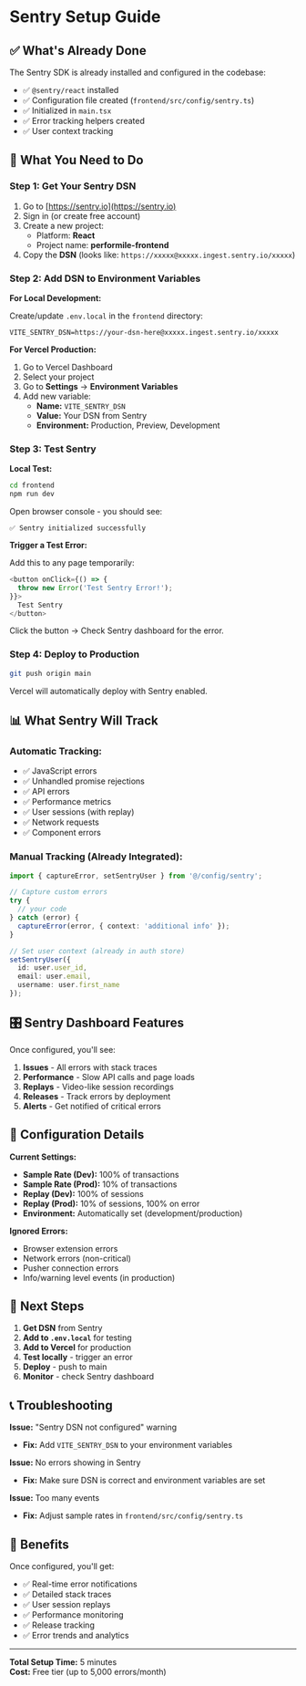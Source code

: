 # Sentry Setup Guide

## ✅ What's Already Done

The Sentry SDK is already installed and configured in the codebase:
- ✅ `@sentry/react` installed
- ✅ Configuration file created (`frontend/src/config/sentry.ts`)
- ✅ Initialized in `main.tsx`
- ✅ Error tracking helpers created
- ✅ User context tracking

## 🎯 What You Need to Do

### Step 1: Get Your Sentry DSN

1. Go to [https://sentry.io](https://sentry.io)
2. Sign in (or create free account)
3. Create a new project:
   - Platform: **React**
   - Project name: **performile-frontend**
4. Copy the **DSN** (looks like: `https://xxxxx@xxxxx.ingest.sentry.io/xxxxx`)

### Step 2: Add DSN to Environment Variables

**For Local Development:**

Create/update `.env.local` in the `frontend` directory:
```env
VITE_SENTRY_DSN=https://your-dsn-here@xxxxx.ingest.sentry.io/xxxxx
```

**For Vercel Production:**

1. Go to Vercel Dashboard
2. Select your project
3. Go to **Settings** → **Environment Variables**
4. Add new variable:
   - **Name:** `VITE_SENTRY_DSN`
   - **Value:** Your DSN from Sentry
   - **Environment:** Production, Preview, Development

### Step 3: Test Sentry

**Local Test:**
```bash
cd frontend
npm run dev
```

Open browser console - you should see:
```
✅ Sentry initialized successfully
```

**Trigger a Test Error:**

Add this to any page temporarily:
```typescript
<button onClick={() => {
  throw new Error('Test Sentry Error!');
}}>
  Test Sentry
</button>
```

Click the button → Check Sentry dashboard for the error.

### Step 4: Deploy to Production

```bash
git push origin main
```

Vercel will automatically deploy with Sentry enabled.

## 📊 What Sentry Will Track

### Automatic Tracking:
- ✅ JavaScript errors
- ✅ Unhandled promise rejections
- ✅ API errors
- ✅ Performance metrics
- ✅ User sessions (with replay)
- ✅ Network requests
- ✅ Component errors

### Manual Tracking (Already Integrated):
```typescript
import { captureError, setSentryUser } from '@/config/sentry';

// Capture custom errors
try {
  // your code
} catch (error) {
  captureError(error, { context: 'additional info' });
}

// Set user context (already in auth store)
setSentryUser({
  id: user.user_id,
  email: user.email,
  username: user.first_name
});
```

## 🎛️ Sentry Dashboard Features

Once configured, you'll see:

1. **Issues** - All errors with stack traces
2. **Performance** - Slow API calls and page loads
3. **Replays** - Video-like session recordings
4. **Releases** - Track errors by deployment
5. **Alerts** - Get notified of critical errors

## 🔧 Configuration Details

**Current Settings:**
- **Sample Rate (Dev):** 100% of transactions
- **Sample Rate (Prod):** 10% of transactions
- **Replay (Dev):** 100% of sessions
- **Replay (Prod):** 10% of sessions, 100% on error
- **Environment:** Automatically set (development/production)

**Ignored Errors:**
- Browser extension errors
- Network errors (non-critical)
- Pusher connection errors
- Info/warning level events (in production)

## 🚀 Next Steps

1. **Get DSN** from Sentry
2. **Add to `.env.local`** for testing
3. **Add to Vercel** for production
4. **Test locally** - trigger an error
5. **Deploy** - push to main
6. **Monitor** - check Sentry dashboard

## 📞 Troubleshooting

**Issue:** "Sentry DSN not configured" warning
- **Fix:** Add `VITE_SENTRY_DSN` to your environment variables

**Issue:** No errors showing in Sentry
- **Fix:** Make sure DSN is correct and environment variables are set

**Issue:** Too many events
- **Fix:** Adjust sample rates in `frontend/src/config/sentry.ts`

## 🎉 Benefits

Once configured, you'll get:
- ✅ Real-time error notifications
- ✅ Detailed stack traces
- ✅ User session replays
- ✅ Performance monitoring
- ✅ Release tracking
- ✅ Error trends and analytics

---

**Total Setup Time:** 5 minutes  
**Cost:** Free tier (up to 5,000 errors/month)
